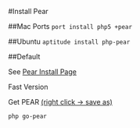 #Install Pear

##Mac Ports
<code>port install php5 +pear</code>

##Ubuntu
<code>aptitude install php-pear</code>

##Default

See [Pear Install Page](http://pear.php.net/manual/en/installation.getting.php)

Fast Version

Get PEAR [(right click -> save as)](http://pear.php.net/go-pear)

<code>php go-pear</code>